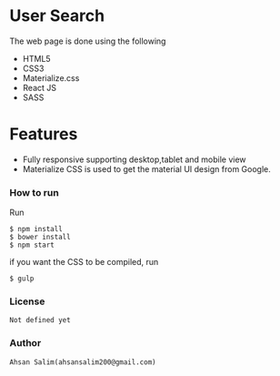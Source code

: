 # User Search

The web page is done using the following

  - HTML5
  - CSS3
  - Materialize.css
  - React JS
  - SASS

# Features

  - Fully responsive supporting desktop,tablet and mobile view
  - Materialize CSS is used to get the material UI design from Google.

### How to run

Run 
```
$ npm install
$ bower install
$ npm start 
```
if you want the CSS to be compiled, run
```
$ gulp
```
### License

    Not defined yet
    
### Author
    Ahsan Salim(ahsansalim200@gmail.com)